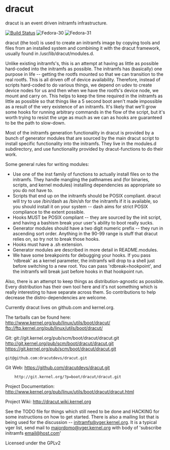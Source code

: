 dracut
====

dracut is an event driven initramfs infrastructure.

[![Build Status](https://travis-ci.org/dracutdevs/dracut.svg?branch=master)](https://travis-ci.org/dracutdevs/dracut)
![Fedora-30](https://github.com/dracutdevs/dracut/workflows/Fedora-30/badge.svg?branch=master)
![Fedora-31](https://github.com/dracutdevs/dracut/workflows/Fedora-31/badge.svg?branch=master)

dracut (the tool) is used to create an initramfs image by copying tools
and files from an installed system and combining it with the
dracut framework, usually found in /usr/lib/dracut/modules.d.

Unlike existing initramfs's, this is an attempt at having as little as
possible hard-coded into the initramfs as possible.  The initramfs has
(basically) one purpose in life -- getting the rootfs mounted so that
we can transition to the real rootfs.  This is all driven off of
device availability.  Therefore, instead of scripts hard-coded to do
various things, we depend on udev to create device nodes for us and
then when we have the rootfs's device node, we mount and carry on.
This helps to keep the time required in the initramfs as little as
possible so that things like a 5 second boot aren't made impossible as
a result of the very existence of an initramfs.  It's likely that
we'll grow some hooks for running arbitrary commands in the flow of
the script, but it's worth trying to resist the urge as much as we can
as hooks are guaranteed to be the path to slow-down.

Most of the initramfs generation functionality in dracut is provided by a bunch
of generator modules that are sourced by the main dracut script to install
specific functionality into the initramfs.  They live in the modules.d
subdirectory, and use functionality provided by dracut-functions to do their
work.

Some general rules for writing modules:
 * Use one of the inst family of functions to actually install files
   on to the initramfs.  They handle mangling the pathnames and (for binaries,
   scripts, and kernel modules) installing dependencies as appropriate so
   you do not have to.
 * Scripts that end up on the initramfs should be POSIX compliant. dracut
   will try to use /bin/dash as /bin/sh for the initramfs if it is available,
   so you should install it on your system -- dash aims for strict POSIX
   compliance to the extent possible.
 * Hooks MUST be POSIX compliant -- they are sourced by the init script,
   and having a bashism break your user's ability to boot really sucks.
 * Generator modules should have a two digit numeric prefix -- they run in
   ascending sort order. Anything in the 90-99 range is stuff that dracut
   relies on, so try not to break those hooks.
 * Hooks must have a .sh extension.
 * Generator modules are described in more detail in README.modules.
 * We have some breakpoints for debugging your hooks.  If you pass 'rdbreak'
   as a kernel parameter, the initramfs will drop to a shell just before
   switching to a new root. You can pass 'rdbreak=hookpoint', and the initramfs
   will break just before hooks in that hookpoint run.

Also, there is an attempt to keep things as distribution-agnostic as
possible.  Every distribution has their own tool here and it's not
something which is really interesting to have separate across them.
So contributions to help decrease the distro-dependencies are welcome.

Currently dracut lives on github.com and kernel.org.

The tarballs can be found here:
	http://www.kernel.org/pub/linux/utils/boot/dracut/
	ftp://ftp.kernel.org/pub/linux/utils/boot/dracut/

Git:
	git://git.kernel.org/pub/scm/boot/dracut/dracut.git
	http://git.kernel.org/pub/scm/boot/dracut/dracut.git
	https://git.kernel.org/pub/scm/boot/dracut/dracut.git

	git@github.com:dracutdevs/dracut.git

Git Web:
	https://github.com/dracutdevs/dracut.git

        http://git.kernel.org/?p=boot/dracut/dracut.git

Project Documentation:
	http://www.kernel.org/pub/linux/utils/boot/dracut/dracut.html

Project Wiki:
	http://dracut.wiki.kernel.org

See the TODO file for things which still need to be done and HACKING for
some instructions on how to get started.  There is also a mailing list
that is being used for the discussion -- initramfs@vger.kernel.org.
It is a typical vger list, send mail to majordomo@vger.kernel.org with body
of 'subscribe initramfs email@host.com'


Licensed under the GPLv2
